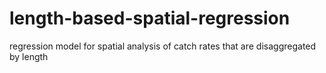 # length-based-spatial-regression
regression model for spatial analysis of catch rates that are disaggregated by length

